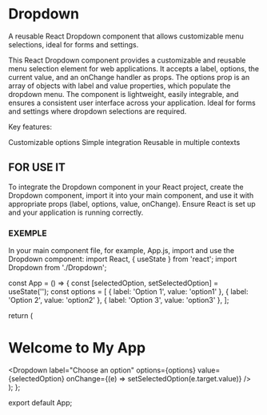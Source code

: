 # Dropdown
A reusable React Dropdown component that allows customizable menu selections, ideal for forms and settings.

This React Dropdown component provides a customizable and reusable menu selection element for web applications. It accepts a label, options, the current value, and an onChange handler as props. The options prop is an array of objects with label and value properties, which populate the dropdown menu. The component is lightweight, easily integrable, and ensures a consistent user interface across your application. Ideal for forms and settings where dropdown selections are required.

Key features:

Customizable options
Simple integration
Reusable in multiple contexts

## FOR USE IT
To integrate the Dropdown component in your React project, create the Dropdown component, import it into your main component, and use it with appropriate props (label, options, value, onChange). 
Ensure React is set up and your application is running correctly.

### EXEMPLE
In your main component file, for example, App.js, import and use the Dropdown component:
import React, { useState } from 'react';
import Dropdown from './Dropdown';

const App = () => {
  const [selectedOption, setSelectedOption] = useState('');
  const options = [
    { label: 'Option 1', value: 'option1' },
    { label: 'Option 2', value: 'option2' },
    { label: 'Option 3', value: 'option3' },
  ];

  return (
    <div>
      <h1>Welcome to My App</h1>
      <Dropdown
        label="Choose an option"
        options={options}
        value={selectedOption}
        onChange={(e) => setSelectedOption(e.target.value)}
      />
    </div>
  );
};

export default App;
